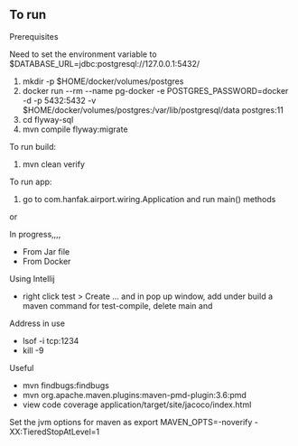 ## To run

Prerequisites

Need to set the environment variable to $DATABASE_URL=jdbc:postgresql://127.0.0.1:5432/

1. mkdir -p $HOME/docker/volumes/postgres
2. docker run --rm --name pg-docker -e POSTGRES_PASSWORD=docker -d -p 5432:5432 -v $HOME/docker/volumes/postgres:/var/lib/postgresql/data  postgres:11
3. cd flyway-sql
4. mvn compile flyway:migrate


To run build:

1. mvn clean verify

To run app:

1. go to com.hanfak.airport.wiring.Application and run main() methods

or

In progress,,,,
 - From Jar file
 - From Docker


Using Intellij

- right click test > Create ... and in pop up window, add under build a maven command for test-compile, delete main  and 

Address in use

- lsof -i tcp:1234
- kill -9 <PID>

Useful

- mvn findbugs:findbugs
- mvn org.apache.maven.plugins:maven-pmd-plugin:3.6:pmd
- view code coverage application/target/site/jacoco/index.html

Set the jvm options for maven as 
export MAVEN_OPTS=-noverify -XX:TieredStopAtLevel=1